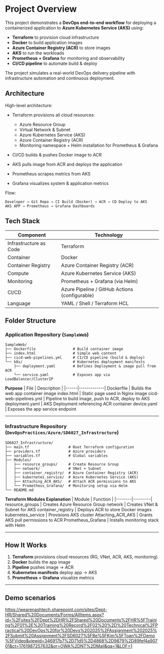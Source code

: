 # Project Overview

This project demonstrates a **DevOps end-to-end workflow** for deploying a containerized application to **Azure Kubernetes Service (AKS)** using:

- **Terraform** to provision cloud infrastructure
- **Docker** to build application images
- **Azure Container Registry (ACR)** to store images
- **AKS** to run the workloads
- **Prometheus + Grafana** for monitoring and observability
- **CI/CD pipeline** to automate build & deploy

The project simulates a real-world DevOps delivery pipeline with infrastructure automation and continuous deployment.

## Architecture

High-level architecture:

- Terraform provisions all cloud resources:
  - Azure Resource Group
  - Virtual Network & Subnet
  - Azure Kubernetes Service (AKS)
  - Azure Container Registry (ACR)
  - Monitoring namespace + Helm installation for Prometheus & Grafana

- CI/CD builds & pushes Docker image to ACR
- AKS pulls image from ACR and deploys the application
- Prometheus scrapes metrics from AKS
- Grafana visualizes system & application metrics

Flow:

```
Developer → Git Repo → CI Build (Docker) → ACR → CD Deploy to AKS
AKS APP → Prometheus → Grafana Dashboards
```

## Tech Stack

| Component | Technology |
|----------|-----------|
Infrastructure as Code | Terraform
Container | Docker
Container Registry | Azure Container Registry (ACR)
Compute | Azure Kubernetes Service (AKS)
Monitoring | Prometheus + Grafana (via Helm)
CI/CD | Azure Pipeline / GitHub Actions (configurable)
Language | YAML / Shell / Terraform HCL

## Folder Structure

### Application Repository (`SampleWeb`)
```
SampleWeb/
├── Dockerfile                 # Build container image
├── index.html                 # Simple web content
├── cicd-web-pipelines.yml     # CI/CD pipeline (build & deploy)
└── k8s/                       # Kubernetes deployment manifests
    ├── deployment.yaml        # Defines Deployment & image pull from ACR
    └── service.yaml           # Exposes app via LoadBalancer/ClusterIP
```

**Purpose**
| File | Description |
|------|-------------|
Dockerfile | Builds the web app container image
index.html | Static page used in Nginx image
cicd-web-pipelines.yml | Pipeline to build image, push to ACR, deploy to AKS
deployment.yaml | AKS Deployment referencing ACR container
device.yaml | Exposes the app service endpoint

---

### Infrastructure Repository (`DevOpsPractices/Azure/SD6027_Infrastructure`)
```
SD6027_Infrastructure/
├── main.tf                  # Root Terraform configuration
├── providers.tf             # Azure providers
├── variables.tf             # Global variables
├── Modules/
│   ├── resource_groups/     # Create Resource Group
│   ├── network/             # VNet + Subnet
│   ├── container_registry/  # Azure Container Registry (ACR)
│   ├── kubernetes_service/  # Azure Kubernetes Service (AKS)
│   ├── Attaching_ACR_AKS/   # Attach ACR permissions to AKS
│   └── Prometheus_Grafana/  # Monitoring setup via Helm
└── README.md
```

**Terraform Modules Explanation**
| Module | Function |
|--------|---------|
resource_groups | Creates Azure Resource Group
network | Creates VNet & Subnet for AKS
container_registry | Deploys ACR to store Docker images
kubernetes_service | Provisions AKS cluster
Attaching_ACR_AKS | Grants AKS pull permissions to ACR
Prometheus_Grafana | Installs monitoring stack with Helm

---

## How It Works

1. **Terraform** provisions cloud resources (RG, VNet, ACR, AKS, monitoring)
2. **Docker** builds the app image
3. **Pipeline** pushes image → ACR
4. **Kubernetes manifests** deploy app → AKS
5. **Prometheus + Grafana** visualize metrics

---

## Demo scenarios
https://wearenashtech.sharepoint.com/sites/Dept-HR/Shared%20Documents/Forms/AllItems.aspx?id=%2Fsites%2FDept%2DHR%2FShared%20Documents%2FHR%5FTraining%2F01%2E%20Training%20Record%2F02%20%2D%20Technical%2FPractical%20DevOps%20for%20Devs%202025%2FAssignment%202025%2FSubmit%20Assignment%2FSD6027%5FBe%5FKim%5FToan%2FDemo%5FVideo&viewid=346917b7%2D71d5%2D4868%2D9879%2D89fef4a90701&ct=1761987257632&or=OWA%2DNT%2DMail&ga=1&LOF=1
